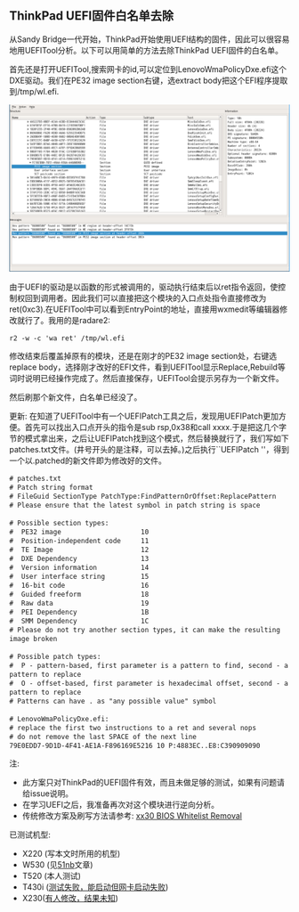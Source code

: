 ## ThinkPad UEFI固件白名单去除
从Sandy Bridge一代开始，ThinkPad开始使用UEFI结构的固件，因此可以很容易地用UEFITool分析。以下可以用简单的方法去除ThinkPad UEFI固件的白名单。

首先还是打开UEFITool,搜索网卡的id,可以定位到LenovoWmaPolicyDxe.efi这个DXE驱动。我们在PE32 image section右键，选extract body把这个EFI程序提取到/tmp/wl.efi.

![UEFITool](pic/x220-bios.png)

由于UEFI的驱动是以函数的形式被调用的，驱动执行结束后以ret指令返回，使控制权回到调用者。因此我们可以直接把这个模块的入口点处指令直接修改为ret(0xc3).在UEFITool中可以看到EntryPoint的地址，直接用wxmedit等编辑器修改就行了。我用的是radare2:
```
r2 -w -c 'wa ret' /tmp/wl.efi
```

修改结束后覆盖掉原有的模块，还是在刚才的PE32 image section处，右键选replace body，选择刚才改好的EFI文件，看到UEFITool显示Replace,Rebuild等词时说明已经操作完成了。然后直接保存，UEFITool会提示另存为一个新文件。

然后刷那个新文件，白名单已经没了。

更新: 在知道了UEFITool中有一个UEFIPatch工具之后，发现用UEFIPatch更加方便。首先可以找出入口点开头的指令是sub rsp,0x38和call xxxx.于是把这几个字节的模式拿出来，之后让UEFIPatch找到这个模式，然后替换就行了，我们写如下patches.txt文件。(井号开头的是注释，可以去掉。)之后执行``UEFIPatch <ROMFILE>''，得到一个以.patched的新文件即为修改好的文件。


```
# patches.txt
# Patch string format
# FileGuid SectionType PatchType:FindPatternOrOffset:ReplacePattern 
# Please ensure that the latest symbol in patch string is space

# Possible section types:
#  PE32 image                    10
#  Position-independent code     11
#  TE Image                      12
#  DXE Dependency                13
#  Version information           14
#  User interface string         15
#  16-bit code                   16
#  Guided freeform               18
#  Raw data                      19
#  PEI Dependency                1B
#  SMM Dependency                1C
# Please do not try another section types, it can make the resulting image broken

# Possible patch types:
#  P - pattern-based, first parameter is a pattern to find, second - a pattern to replace
#  O - offset-based, first parameter is hexadecimal offset, second - a pattern to replace
# Patterns can have . as "any possible value" symbol

# LenovoWmaPolicyDxe.efi:
# replace the first two instructions to a ret and several nops
# do not remove the last SPACE of the next line
79E0EDD7-9D1D-4F41-AE1A-F896169E5216 10 P:4883EC..E8:C390909090 

```

注:
- 此方案只对ThinkPad的UEFI固件有效，而且未做足够的测试，如果有问题请给issue说明。
- 在学习UEFI之后，我准备再次对这个模块进行逆向分析。
- 传统修改方案及刷写方法请参考: [xx30 BIOS Whitelist Removal](https://github.com/bibanon/Coreboot-ThinkPads/wiki/xx30-BIOS-Whitelist-Removal)

已测试机型:
- X220 (写本文时所用的机型)
- W530 (见[51nb](http://forum.51nb.com/forum.php?mod=viewthread&tid=1623560&extra=page%3D1%26filter%3Ddigest%26digest%3D1)文章)
- T520 (本人测试)
- T430i ([测试失败，能启动但网卡启动失败](http://forum.51nb.com/forum.php?mod=viewthread&tid=1661941&extra=page%3D2%26filter%3Dtypeid%26typeid%3D4))
- X230([有人修改，结果未知](http://forum.51nb.com/forum.php?mod=viewthread&tid=1664487&extra=page%3D1%26filter%3Dtypeid%26typeid%3D4))
